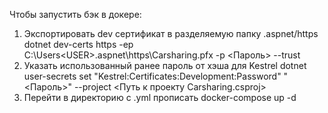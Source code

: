 Чтобы запустить бэк в докере:
1. Экспортировать dev сертификат в разделяемую папку .aspnet/https
	dotnet dev-certs https -ep C:\Users\<USER>\.aspnet\https\Carsharing.pfx -p <Пароль> --trust
2. Указать использованный ранее пароль от хэша для Kestrel
	dotnet user-secrets set "Kestrel:Certificates:Development:Password" "<Пароль>" --project <Путь к проекту Carsharing.csproj>
3. Перейти в директорию с .yml прописать
	docker-compose up -d